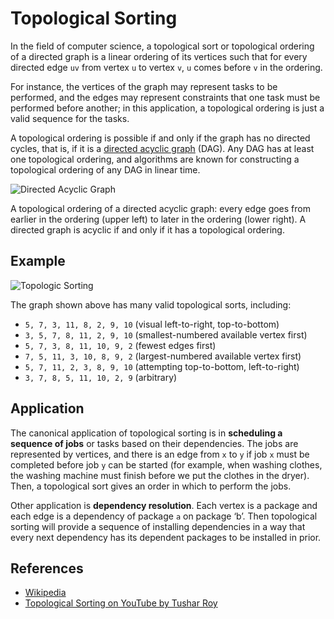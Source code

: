 Topological Sorting
===================

In the field of computer science, a topological sort or topological ordering of a directed graph is a linear ordering of its vertices such that for every directed edge `uv` from vertex `u` to vertex `v`, `u` comes before `v` in the ordering.

For instance, the vertices of the graph may represent tasks to be performed, and the edges may represent constraints that one task must be performed before another; in this application, a topological ordering is just a valid sequence for the tasks.

A topological ordering is possible if and only if the graph has no directed cycles, that is, if it is a [directed acyclic graph](https://en.wikipedia.org/wiki/Directed_acyclic_graph) (DAG). Any DAG has at least one topological ordering, and algorithms are known for constructing a topological ordering of any DAG in linear time.

![Directed Acyclic Graph](https://upload.wikimedia.org/wikipedia/commons/c/c6/Topological_Ordering.svg)

A topological ordering of a directed acyclic graph: every edge goes from earlier in the ordering (upper left) to later in the ordering (lower right). A directed graph is acyclic if and only if it has a topological ordering.

Example
-------

![Topologic Sorting](https://upload.wikimedia.org/wikipedia/commons/0/03/Directed_acyclic_graph_2.svg)

The graph shown above has many valid topological sorts, including:

-   `5, 7, 3, 11, 8, 2, 9, 10` (visual left-to-right, top-to-bottom)
-   `3, 5, 7, 8, 11, 2, 9, 10` (smallest-numbered available vertex first)
-   `5, 7, 3, 8, 11, 10, 9, 2` (fewest edges first)
-   `7, 5, 11, 3, 10, 8, 9, 2` (largest-numbered available vertex first)
-   `5, 7, 11, 2, 3, 8, 9, 10` (attempting top-to-bottom, left-to-right)
-   `3, 7, 8, 5, 11, 10, 2, 9` (arbitrary)

Application
-----------

The canonical application of topological sorting is in **scheduling a sequence of jobs** or tasks based on their dependencies. The jobs are represented by vertices, and there is an edge from `x` to `y` if job `x` must be completed before job `y` can be started (for example, when washing clothes, the washing machine must finish before we put the clothes in the dryer). Then, a topological sort gives an order in which to perform the jobs.

Other application is **dependency resolution**. Each vertex is a package and each edge is a dependency of package `a` on package ‘b’. Then topological sorting will provide a sequence of installing dependencies in a way that every next dependency has its dependent packages to be installed in prior.

References
----------

-   [Wikipedia](https://en.wikipedia.org/wiki/Topological_sorting)
-   [Topological Sorting on YouTube by Tushar Roy](https://www.youtube.com/watch?v=ddTC4Zovtbc&list=PLLXdhg_r2hKA7DPDsunoDZ-Z769jWn4R8)
